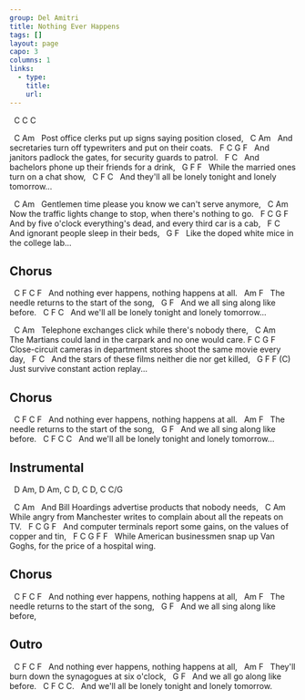 ```yaml
---
group: Del Amitri
title: Nothing Ever Happens
tags: []
layout: page
capo: 3
columns: 1
links: 
  - type: 
    title: 
    url: 
---
```



&nbsp;  C C C

&nbsp;  C                                               Am
&nbsp;  Post office clerks put up signs saying position closed,
&nbsp;      C                                                 Am
&nbsp;  And secretaries turn off typewriters and put on their coats.
&nbsp;      F                    C            G                   F
&nbsp;  And janitors padlock the gates, for security guards to patrol.
&nbsp;      F                         C
&nbsp;  And bachelors phone up their friends for a drink,
&nbsp;            G                      F         F
&nbsp;  While the married ones turn on a chat show,
&nbsp;              C               F                  C
&nbsp;  And they'll all be lonely tonight and lonely tomorrow...

&nbsp;  C                                                Am
&nbsp;  Gentlemen time please you know we can't serve anymore,
&nbsp;          C                                                      Am
&nbsp;  Now the traffic lights change to stop, when there's nothing to go.
&nbsp;         F                         C         G                    F
&nbsp;  And by five o'clock everything's dead, and every third car is a cab,
&nbsp;      F               C
&nbsp;  And ignorant people sleep in their beds,
&nbsp;           G                       F
&nbsp;  Like the doped white mice in the college lab...

## Chorus
&nbsp;      C            F       C                   F
&nbsp;  And nothing ever happens, nothing happens at all.
&nbsp;      Am                    F
&nbsp;  The needle returns to the start of the song,
&nbsp;         G                   F
&nbsp;  And we all sing along like before.
&nbsp;            C               F                  C
&nbsp;  And we'll all be lonely tonight and lonely tomorrow...

&nbsp;  C                                              Am
&nbsp;  Telephone exchanges click while there's nobody there,
&nbsp;  C                                                   Am
&nbsp;  The Martians could land in the carpark and no one would care.
F                        C                           G                F
&nbsp;  Close-circuit cameras in department stores shoot the same movie every day,
&nbsp;      F                            C
&nbsp;  And the stars of these films neither die nor get killed,
&nbsp;   G                       F       F (C)
&nbsp;  Just survive constant action replay...

## Chorus
&nbsp;      C            F       C                   F
&nbsp;  And nothing ever happens, nothing happens at all.
&nbsp;      Am                    F
&nbsp;  The needle returns to the start of the song,
&nbsp;         G                   F
&nbsp;  And we all sing along like before.
&nbsp;            C               F                  C        C
&nbsp;  And we'll all be lonely tonight and lonely tomorrow...

## Instrumental
&nbsp; D Am, D Am, C D, C D, C C/G

&nbsp;  C                                             Am
&nbsp;  And Bill Hoardings advertise products that nobody needs,
&nbsp;    C                                              Am
&nbsp;  While angry from Manchester writes to complain about all the repeats on TV.
&nbsp;  F                  C                         G                    F
&nbsp;  And computer terminals report some gains, on the values of copper and tin,
&nbsp;     F                   C                          G                   F   F
&nbsp;  While American businessmen snap up Van Goghs, for the price of a hospital wing.

## Chorus
&nbsp;      C            F       C                   F
&nbsp;  And nothing ever happens, nothing happens at all,
&nbsp;      Am                    F
&nbsp;  The needle returns to the start of the song,
&nbsp;         G                   F
&nbsp;  And we all sing along like before,

## Outro
&nbsp;      C            F       C                   F
&nbsp;  And nothing ever happens, nothing happens at all,
&nbsp;          Am                       F
&nbsp;  They'll burn down the synagogues at six o'clock,
&nbsp;         G                   F
&nbsp;  And we all go along like before.
&nbsp;            C               F                  C      C.
&nbsp;  And we'll all be lonely tonight and lonely tomorrow.

